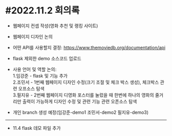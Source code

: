 #2022.11.2 회의록
=============

- 웹페이지 컨셉 작성(영화 추천 및 랭킹 사이트)

- 웹페이지 디자인 논의

- 어떤 API를 사용할지 결정: <https://www.themoviedb.org/documentation/api>

- flask 제외한 demo 소스코드 업로드

- 사용 언어 및 역할 논의:  
1.임강준 - flask 및 기능 추가  
2.조민서 - 1번째 웹페이지 디자인 수정(크기 조절 및 체크 박스 생성), 체크박스 관련 오프소스 탐색  
3.필지유 - 2번째 웹페이지 디영화 포스터를 눌렀을 때 한번에 하나의 영화의 줄거리만 출력이 가능하게 디자인 수정 및 관련 기능 관련 오픈소스 탐색  

- 개인 branch 생성 예정(임강준-demo1 조민서-demo2 필지유-demo3)


*****
- 11.4  flask 데모 파일 추가
